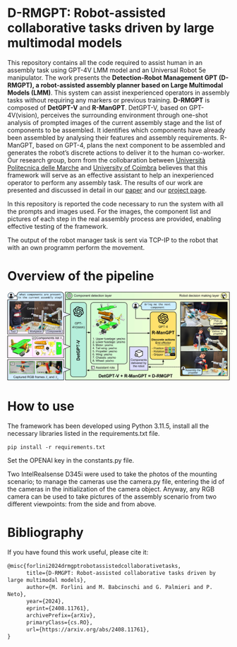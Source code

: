 # D-RMGPT: Robot-assisted collaborative tasks driven by large multimodal models

This repository contains all the code required to assist human in an assembly task using GPT-4V LMM model and an Universal Robot 5e manipulator. 
The work presents the **Detection-Robot Management GPT (D-RMGPT), a robot-assisted assembly
planner based on Large Multimodal Models (LMM)**. This system can assist inexperienced operators in assembly tasks
without requiring any markers or previous training. **D-RMGPT** is composed of **DetGPT-V** and **R-ManGPT**. DetGPT-V,
based on GPT-4V(vision), perceives the surrounding environment through one-shot analysis of prompted images of the
current assembly stage and the list of components to be assembled. It identifies which components have already
been assembled by analysing their features and assembly requirements. R-ManGPT, based on GPT-4, plans the
next component to be assembled and generates the robot’s discrete actions to deliver it to the human co-worker.
Our research group, born from the collobaration between <a href="https://mdm.univpm.it/mdm/en/home-page-eng/">Università Politecnica delle Marche</a>  and <a href="http://www2.dem.uc.pt/pedro.neto/">University of Coimbra</a> believes that this framework will serve as an effective assistant to help an inexperienced operator to perform any assembly task. The results of our work are presented and discussed in detail in our <a href="https://arxiv.org/pdf/2408.11761">paper</a> and our <a href="https://robotics-and-ai.github.io/LMMmodels/">project page</a>.

In this repository is reported the code necessary to run the system with all the prompts and images used.
For the images, the component list and pictures of each step in the real assembly process are provided, enabling effective testing of the framework.

The output of the robot manager task is sent via TCP-IP to the robot that with an own programm perform the movement. 



# Overview of the pipeline

<img src="/data/fig1.jpg" alt="architecture" width="800"/>

# How to use

The framework has been developed using Python 3.11.5, install all the necessary libraries listed in the requirements.txt file.

```
pip install -r requirements.txt
```

Set the OPENAI key in the constants.py file.

Two IntelRealsense D345i were used to take the photos of the mounting scenario; to manage the cameras use the camera.py file, entering the id of the cameras in the initialization of the camera object. Anyway, any RGB camera can be used to take pictures of the assembly scenario from two different viewpoints: from the side and from above.

# Bibliography
If you have found this work useful, please cite it:
```
@misc{forlini2024drmgptrobotassistedcollaborativetasks,
      title={D-RMGPT: Robot-assisted collaborative tasks driven by large multimodal models}, 
      author={M. Forlini and M. Babcinschi and G. Palmieri and P. Neto},
      year={2024},
      eprint={2408.11761},
      archivePrefix={arXiv},
      primaryClass={cs.RO},
      url={https://arxiv.org/abs/2408.11761}, 
}
```
